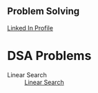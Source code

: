 <h2>Problem Solving</h2>
</head>
<body>
<a href="https://www.linkedin.com/in/praveen-acharya-226a22125/">Linked In Profile</a>
<h1>DSA Problems</h1>
<dl>
  <dt>Linear Search</dt>
  <dd><a href="https://github.com/Hacker-Pravii/Backend-Development/blob/main/Linear%20Search">Linear Search</a></dd>
  

</dl>
  

</body>
</html>
